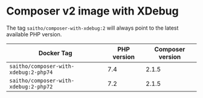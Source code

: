 # Composer v2 image with XDebug

The tag `saitho/composer-with-xdebug:2` will always point to the latest available PHP version.


| Docker Tag                             | PHP version | Composer version |
| -------------------------------------- | ----------- | ---------------- |
| `saitho/composer-with-xdebug:2-php74`  | 7.4         | 2.1.5            |
| `saitho/composer-with-xdebug:2-php72`  | 7.2         | 2.1.5            |
